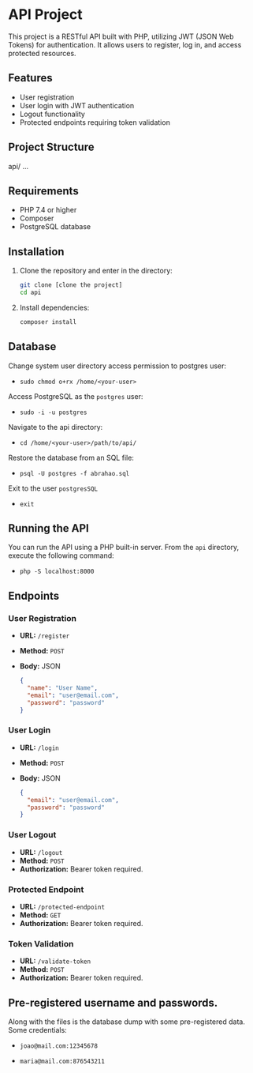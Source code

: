 # API Project

This project is a RESTful API built with PHP, utilizing JWT (JSON Web Tokens) for authentication. It allows users to register, log in, and access protected resources.

## Features

- User registration
- User login with JWT authentication
- Logout functionality
- Protected endpoints requiring token validation

## Project Structure

api/
...

## Requirements

- PHP 7.4 or higher
- Composer
- PostgreSQL database
  
## Installation
1. Clone the repository and enter in the directory:

   ```bash
   git clone [clone the project]
   cd api

2. Install dependencies:

   ```bash
   composer install

## Database

Change system user directory access permission to postgres user:

* `sudo chmod o+rx /home/<your-user>`

Access PostgreSQL as the `postgres` user:

* `sudo -i -u postgres`

Navigate to the api directory:
* `cd /home/<your-user>/path/to/api/`

Restore the database from an SQL file:

* `psql -U postgres -f abrahao.sql`

Exit to the user `postgresSQL`
  * `exit`

## Running the API
You can run the API using a PHP built-in server. From the `api` directory, execute the following command:

* `php -S localhost:8000`

## Endpoints 
### User Registration
- **URL:** `/register`
- **Method:** `POST`
- **Body:** JSON

  ```json
  {
    "name": "User Name",
    "email": "user@email.com",
    "password": "password"
  }

### User Login

- **URL:** `/login`
- **Method:** `POST`
- **Body:** JSON

  ```json
  {
    "email": "user@email.com",
    "password": "password"
  }

### User Logout

- **URL:** `/logout`
- **Method:** `POST`
- **Authorization:** Bearer token required.

### Protected Endpoint

- **URL:** `/protected-endpoint`
- **Method:** `GET`
- **Authorization:** Bearer token required.
  
### Token Validation

- **URL:** `/validate-token`
- **Method:** `POST`
- **Authorization:** Bearer token required.

## Pre-registered username and passwords.
Along with the files is the database dump with some pre-registered data. Some credentials:

* `joao@mail.com:12345678`

* `maria@mail.com:876543211`
